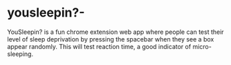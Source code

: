 # yousleepin?-
YouSleepin? is a fun chrome extension web app where people can test their level of sleep deprivation by pressing the spacebar when they see a box appear randomly. This will test reaction time, a good indicator of micro-sleeping.
